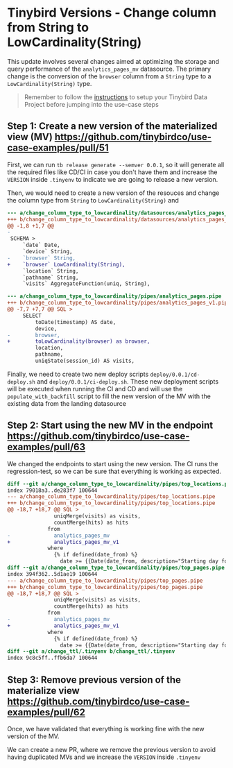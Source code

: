 # Tinybird Versions - Change column from String to LowCardinality(String)

This update involves several changes aimed at optimizing the storage and query performance of the `analytics_pages_mv` datasource. The primary change is the conversion of the `browser` column from a `String` type to a `LowCardinality(String)` type. 

> Remember to follow the [instructions](../README.md) to setup your Tinybird Data Project before jumping into the use-case steps

## Step 1: Create a new version of the materialized view (MV) https://github.com/tinybirdco/use-case-examples/pull/51

First, we can run `tb release generate --semver 0.0.1`, so it will generate all the required files like CD/CI in case you don't have them and increase the `VERSION` inside `.tinyenv` to indicate we are going to release a new version.

Then, we would need to create a new version of the resouces and change the column type from `String` to `LowCardinality(String)` and 

```diff
--- a/change_column_type_to_lowcardinality/datasources/analytics_pages_mv.datasource
+++ b/change_column_type_to_lowcardinality/datasources/analytics_pages_mv_v1.datasource
@@ -1,8 +1,7 @@
-
 SCHEMA >
     `date` Date,
     `device` String,
-    `browser` String,
+    `browser` LowCardinality(String),
     `location` String,
     `pathname` String,
     `visits` AggregateFunction(uniq, String),
```

```diff
--- a/change_column_type_to_lowcardinality/pipes/analytics_pages.pipe
+++ b/change_column_type_to_lowcardinality/pipes/analytics_pages_v1.pipe
@@ -7,7 +7,7 @@ SQL >
     SELECT
         toDate(timestamp) AS date,
         device,
-        browser,
+        toLowCardinality(browser) as browser,
         location,
         pathname,
         uniqState(session_id) AS visits,
```

Finally, we need to create two new deploy scripts `deploy/0.0.1/cd-deploy.sh` and `deploy/0.0.1/ci-deploy.sh`. These new deployment scripts will be executed when running the CI and CD and will use the `populate_with_backfill` script to fill the new version of the MV with the existing data from the landing datasource


## Step 2: Start using the new MV in the endpoint https://github.com/tinybirdco/use-case-examples/pull/63

We changed the endpoints to start using the new version. The CI runs the regression-test, so we can be sure that everything is working as expected.

```diff
diff --git a/change_column_type_to_lowcardinality/pipes/top_locations.pipe b/change_column_type_to_lowcardinality/pipes/top_locations.pipe
index 79018a3..de283f7 100644
--- a/change_column_type_to_lowcardinality/pipes/top_locations.pipe
+++ b/change_column_type_to_lowcardinality/pipes/top_locations.pipe
@@ -18,7 +18,7 @@ SQL >
               uniqMerge(visits) as visits,
               countMerge(hits) as hits
             from
-              analytics_pages_mv
+              analytics_pages_mv_v1
             where
               {% if defined(date_from) %}
                 date >= {{Date(date_from, description="Starting day for filtering a date range", required=False)}}
diff --git a/change_column_type_to_lowcardinality/pipes/top_pages.pipe b/change_column_type_to_lowcardinality/pipes/top_pages.pipe
index 394f362..5d1ae19 100644
--- a/change_column_type_to_lowcardinality/pipes/top_pages.pipe
+++ b/change_column_type_to_lowcardinality/pipes/top_pages.pipe
@@ -18,7 +18,7 @@ SQL >
               uniqMerge(visits) as visits,
               countMerge(hits) as hits
             from
-              analytics_pages_mv
+              analytics_pages_mv_v1
             where
               {% if defined(date_from) %}
                 date >= {{Date(date_from, description="Starting day for filtering a date range", required=False)}}
diff --git a/change_ttl/.tinyenv b/change_ttl/.tinyenv
index 9c8c5ff..ffb6da7 100644
```

## Step 3: Remove previous version of the materialize view https://github.com/tinybirdco/use-case-examples/pull/62

Once, we have validated that everything is working fine with the new version of the MV. 

We can create a new PR, where we remove the previous version to avoid having duplicated MVs and we increase the `VERSION` inside `.tinyenv`
